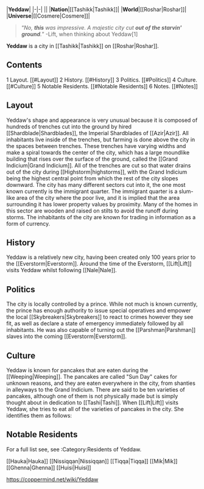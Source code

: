 |**Yeddaw**|
|-|-|
||
|**Nation**|[[Tashikk\|Tashikk]]|
|**World**|[[Roshar\|Roshar]]|
|**Universe**|[[Cosmere\|Cosmere]]|

>“*No, **this** was impressive. A majestic city cut **out of the starvin' ground**.*”
\-Lift, when thinking about Yeddaw[1]


**Yeddaw** is a city in [[Tashikk\|Tashikk]] on [[Roshar\|Roshar]].

## Contents

1 Layout. [[#Layout]] 
2 History. [[#History]] 
3 Politics. [[#Politics]] 
4 Culture. [[#Culture]] 
5 Notable Residents. [[#Notable Residents]] 
6 Notes. [[#Notes]] 


## Layout
Yeddaw's shape and appearance is very unusual because it is composed of hundreds of trenches cut into the ground by hired [[Shardblade\|Shardblades]], the Imperial Shardblades of [[Azir\|Azir]]. All inhabitants live inside of the trenches, but farming is done above the city in the spaces between trenches. These trenches have varying widths and make a spiral towards the center of the city, which has a large moundlike building that rises over the surface of the ground, called the [[Grand Indicium\|Grand Indicium]]. All of the trenches are cut so that water drains out of the city during [[Highstorm\|highstorms]], with the Grand Indicium being the highest central point from which the rest of the city slopes downward.
The city has many different sectors cut into it, the one most known currently is the immigrant quarter. The immigrant quarter is a slum-like area of the city where the poor live, and it is implied that the area surrounding it has lower property values by proximity. Many of the homes in this sector are wooden and raised on stilts to avoid the runoff during storms.
The inhabitants of the city are known for trading in information as a form of currency.

## History
Yeddaw is a relatively new city, having been created only 100 years prior to the [[Everstorm\|Everstorm]].
Around the time of the Everstorm, [[Lift\|Lift]] visits Yeddaw whilst following [[Nale\|Nale]].

## Politics
The city is locally controlled by a prince. While not much is known currently, the prince has enough authority to issue special operatives and empower the local [[Skybreakers\|Skybreakers]] to react to crimes however they see fit, as well as declare a state of emergency immediately followed by all inhabitants. He was also capable of turning out the [[Parshman\|Parshman]] slaves into the coming [[Everstorm\|Everstorm]].

## Culture
Yeddaw is known for pancakes that are eaten during the [[Weeping\|Weeping]]. The pancakes are called "Sun Day" cakes for unknown reasons, and they are eaten everywhere in the city, from shanties in alleyways to the Grand Indicium. There are said to be ten varieties of pancakes, although one of them is not physically made but is simply thought about in dedication to [[Tashi\|Tashi]].
When [[Lift\|Lift]] visits Yeddaw, she tries to eat all of the varieties of pancakes in the city. She identifies them as follows:




## Notable Residents
For a full list see, see :Category:Residents of Yeddaw.

[[Hauka\|Hauka]]
[[Nissiqqan\|Nissiqqan]]
[[Tiqqa\|Tiqqa]]
[[Mik\|Mik]]
[[Ghenna\|Ghenna]]
[[Huisi\|Huisi]]



https://coppermind.net/wiki/Yeddaw